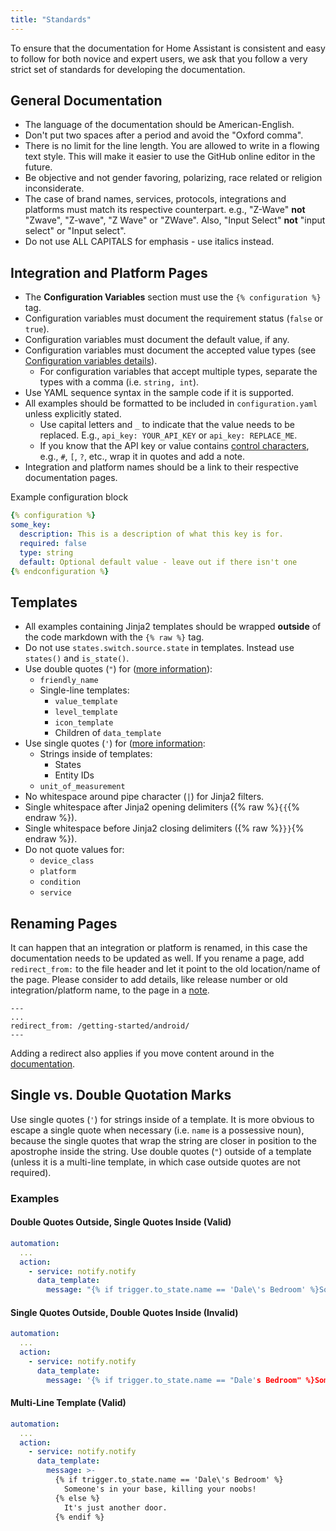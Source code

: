 ```yaml
---
title: "Standards"
---
```


To ensure that the documentation for Home Assistant is consistent and easy to follow for both novice and expert users, we ask that you follow a very strict set of standards for developing the documentation.

## General Documentation

* The language of the documentation should be American-English.
* Don't put two spaces after a period and avoid the "Oxford comma".
* There is no limit for the line length. You are allowed to write in a flowing text style. This will make it easier to use the GitHub online editor in the future.
* Be objective and not gender favoring, polarizing, race related or religion inconsiderate.
* The case of brand names, services, protocols, integrations and platforms must match its respective counterpart. e.g., "Z-Wave" **not** "Zwave", "Z-wave", "Z Wave" or "ZWave". Also, "Input Select" **not** "input select" or "Input select".
* Do not use ALL CAPITALS for emphasis - use italics instead.

## Integration and Platform Pages

* The **Configuration Variables** section must use the `{% configuration %}` tag.
* Configuration variables must document the requirement status (`false` or `true`).
* Configuration variables must document the default value, if any.
* Configuration variables must document the accepted value types (see [Configuration variables details](documentation_create_page.md#configuration)).
  * For configuration variables that accept multiple types, separate the types with a comma (i.e. `string, int`).
* Use YAML sequence syntax in the sample code if it is supported.
* All examples should be formatted to be included in `configuration.yaml` unless explicitly stated.
  * Use capital letters and `_` to indicate that the value needs to be replaced. E.g., `api_key: YOUR_API_KEY` or `api_key: REPLACE_ME`.
  * If you know that the API key or value contains [control characters](https://en.wikipedia.org/wiki/YAML#Syntax), e.g., `#`, `[`, `?`, etc., wrap it in quotes and add a note.
* Integration and platform names should be a link to their respective documentation pages.

Example configuration block

```yaml
{% configuration %}
some_key:
  description: This is a description of what this key is for.
  required: false
  type: string
  default: Optional default value - leave out if there isn't one
{% endconfiguration %}
```

## Templates

* All examples containing Jinja2 templates should be wrapped **outside** of the code markdown with the `{% raw %}` tag.
* Do not use `states.switch.source.state` in templates. Instead use `states()` and `is_state()`.
* Use double quotes (`"`) for ([more information](#single-vs-double-quotation-marks)):
  * `friendly_name`
  * Single-line templates:
    * `value_template`
    * `level_template`
    * `icon_template`
    * Children of `data_template`
* Use single quotes (`'`) for ([more information](#single-vs-double-quotation-marks):
  * Strings inside of templates:
    * States
    * Entity IDs
  * `unit_of_measurement`
* No whitespace around pipe character (`|`) for Jinja2 filters.
* Single whitespace after Jinja2 opening delimiters ({% raw %}`{{`{% endraw %}).
* Single whitespace before Jinja2 closing delimiters ({% raw %}`}}`{% endraw %}).
* Do not quote values for:
  * `device_class`
  * `platform`
  * `condition`
  * `service`

## Renaming Pages

It can happen that an integration or platform is renamed, in this case the documentation needs to be updated as well. If you rename a page, add  `redirect_from:` to the file header and let it point to the old location/name of the page. Please consider to add details, like release number or old integration/platform name, to the page in a [note](/developers/documentation/create_page/#html).

```text
---
...
redirect_from: /getting-started/android/
---
```

Adding a redirect also applies if you move content around in the [documentation](https://www.home-assistant.io/docs/).

## Single vs. Double Quotation Marks

Use single quotes (`'`) for strings inside of a template. It is more obvious to escape a single quote when necessary (i.e. `name` is a possessive noun), because the single quotes that wrap the string are closer in position to the apostrophe inside the string. Use double quotes (`"`) outside of a template (unless it is a multi-line template, in which case outside quotes are not required).

### Examples

#### Double Quotes Outside, Single Quotes Inside (Valid)

```yaml
automation:
  ...
  action:
    - service: notify.notify
      data_template:
        message: "{% if trigger.to_state.name == 'Dale\'s Bedroom' %}Someone's in your base, killing your noobs!{% else %}It's just another door.{% endif %}"
```

#### Single Quotes Outside, Double Quotes Inside (Invalid)

```yaml
automation:
  ...
  action:
    - service: notify.notify
      data_template:
        message: '{% if trigger.to_state.name == "Dale's Bedroom" %}Someone's in your base, killing your noobs!{% else %}It's just another door.{% endif %}'
```

#### Multi-Line Template (Valid)

```yaml
automation:
  ...
  action:
    - service: notify.notify
      data_template:
        message: >-
          {% if trigger.to_state.name == 'Dale\'s Bedroom' %}
            Someone's in your base, killing your noobs!
          {% else %}
            It's just another door.
          {% endif %}
```
